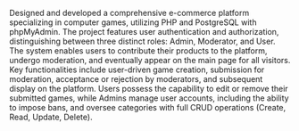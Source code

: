 Designed and developed a comprehensive e-commerce platform specializing in computer games, utilizing PHP and PostgreSQL with phpMyAdmin. The project features user authentication and authorization, distinguishing between three distinct roles: Admin, Moderator, and User. The system enables users to contribute their products to the platform, undergo moderation, and eventually appear on the main page for all visitors. Key functionalities include user-driven game creation, submission for moderation, acceptance or rejection by moderators, and subsequent display on the platform. Users possess the capability to edit or remove their submitted games, while Admins manage user accounts, including the ability to impose bans, and oversee categories with full CRUD operations (Create, Read, Update, Delete).
